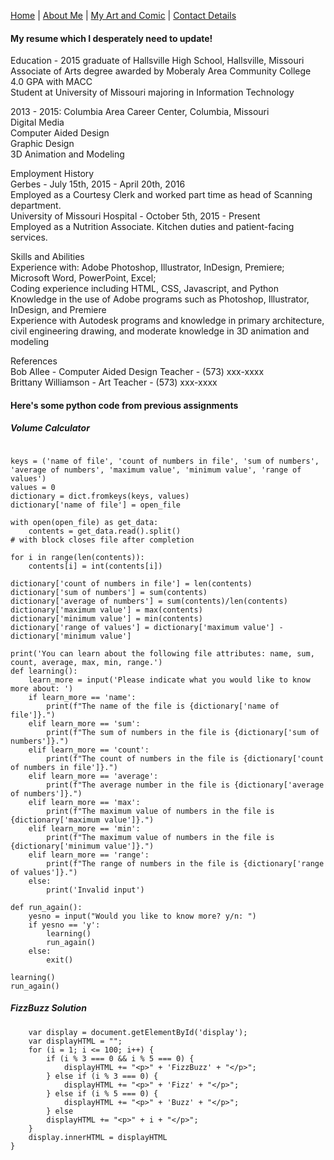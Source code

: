 [Home](README.md) | [About Me](aboutme.md) | [My Art and Comic](art.md) | [Contact Details](contact.md)

#### My resume which I desperately need to update!

Education - 
2015 graduate of Hallsville High School, Hallsville, Missouri   
Associate of Arts degree awarded by Moberaly Area Community College  
4.0 GPA with MACC  
Student at University of Missouri majoring in Information Technology  

2013 - 2015: Columbia Area Career Center, Columbia, Missouri  
Digital Media  
Computer Aided Design  
Graphic Design  
3D Animation and Modeling  

Employment History  
Gerbes - July 15th, 2015 - April 20th, 2016  
Employed as a Courtesy Clerk and worked part time as head of Scanning department.  
University of Missouri Hospital - October 5th, 2015 - Present  
Employed as a Nutrition Associate. Kitchen duties and patient-facing services.  

Skills and Abilities  
Experience with: Adobe Photoshop, Illustrator, InDesign, Premiere; Microsoft Word, PowerPoint, Excel;  
Coding experience including HTML, CSS, Javascript, and Python  
Knowledge in the use of Adobe programs such as Photoshop, Illustrator, InDesign, and Premiere  
Experience with Autodesk programs and knowledge in primary architecture, civil engineering drawing, and moderate knowledge in 3D animation and modeling  

References  
Bob Allee - Computer Aided Design Teacher - (573) xxx-xxxx  
Brittany Williamson - Art Teacher - (573) xxx-xxxx  

#### Here's some python code from previous assignments

##### Volume Calculator
``` open_file = input('Indicate the name of the file you would like to work with: ')

keys = ('name of file', 'count of numbers in file', 'sum of numbers', 'average of numbers', 'maximum value', 'minimum value', 'range of values')
values = 0
dictionary = dict.fromkeys(keys, values)
dictionary['name of file'] = open_file

with open(open_file) as get_data:
    contents = get_data.read().split()
# with block closes file after completion

for i in range(len(contents)):
    contents[i] = int(contents[i])

dictionary['count of numbers in file'] = len(contents)
dictionary['sum of numbers'] = sum(contents)
dictionary['average of numbers'] = sum(contents)/len(contents)
dictionary['maximum value'] = max(contents)
dictionary['minimum value'] = min(contents)
dictionary['range of values'] = dictionary['maximum value'] - dictionary['minimum value']

print('You can learn about the following file attributes: name, sum, count, average, max, min, range.')
def learning():
    learn_more = input('Please indicate what you would like to know more about: ')
    if learn_more == 'name':
        print(f"The name of the file is {dictionary['name of file']}.")
    elif learn_more == 'sum':
        print(f"The sum of numbers in the file is {dictionary['sum of numbers']}.")
    elif learn_more == 'count':
        print(f"The count of numbers in the file is {dictionary['count of numbers in file']}.")
    elif learn_more == 'average':
        print(f"The average number in the file is {dictionary['average of numbers']}.")
    elif learn_more == 'max':
        print(f"The maximum value of numbers in the file is {dictionary['maximum value']}.")
    elif learn_more == 'min':
        print(f"The maximum value of numbers in the file is {dictionary['minimum value']}.")
    elif learn_more == 'range':
        print(f"The range of numbers in the file is {dictionary['range of values']}.")
    else:
        print('Invalid input')

def run_again():
    yesno = input("Would you like to know more? y/n: ")
    if yesno == 'y':
        learning()
        run_again()
    else:
        exit()

learning()
run_again()
```

##### FizzBuzz Solution
``` function fizzbuzz() {  
	var display = document.getElementById('display');  
	var displayHTML = "";  
	for (i = 1; i <= 100; i++) {  
		if (i % 3 === 0 && i % 5 === 0) {  
			displayHTML += "<p>" + 'FizzBuzz' + "</p>";  
		} else if (i % 3 === 0) {  
			displayHTML += "<p>" + 'Fizz' + "</p>";  
		} else if (i % 5 === 0) {  
			displayHTML += "<p>" + 'Buzz' + "</p>";  
		} else  
		displayHTML += "<p>" + i + "</p>";  
	}  
	display.innerHTML = displayHTML  
}  
```

